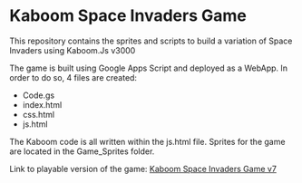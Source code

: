 # Kaboom Space Invaders Game
This repository contains the sprites and scripts to build a variation of Space Invaders using Kaboom.Js v3000

The game is built using Google Apps Script and deployed as a WebApp. In order to do so, 4 files are created:

- Code.gs
- index.html
- css.html
- js.html
  
The Kaboom code is all written within the js.html file. Sprites for the game are located in the Game_Sprites folder.

Link to playable version of the game: [Kaboom Space Invaders Game v7](https://script.google.com/macros/s/AKfycbw2naNZRYqBG3bIM9Ac-TMEw_ZlGsfGgRBgqZgll1lN1xQCfiht_QXQllQrn9OEOt0i/exec)
